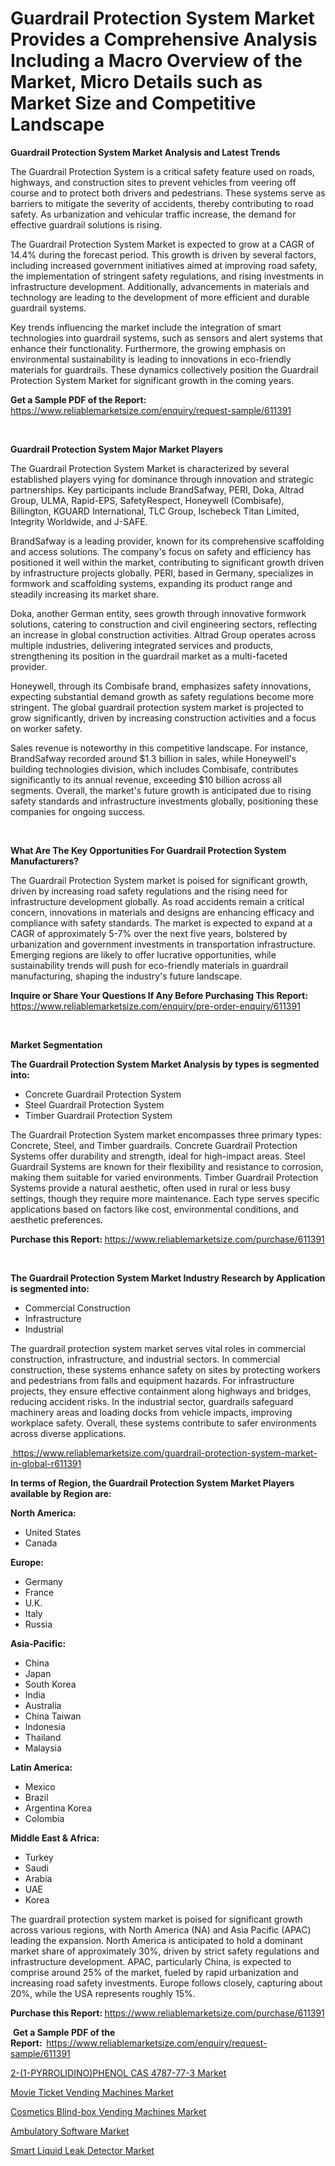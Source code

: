 <p><h1>Guardrail Protection System Market Provides a Comprehensive Analysis Including a Macro Overview of the Market, Micro Details such as Market Size and Competitive Landscape</h1></p><p><strong>Guardrail Protection System Market Analysis and Latest Trends</strong></p>
<p><p>The Guardrail Protection System is a critical safety feature used on roads, highways, and construction sites to prevent vehicles from veering off course and to protect both drivers and pedestrians. These systems serve as barriers to mitigate the severity of accidents, thereby contributing to road safety. As urbanization and vehicular traffic increase, the demand for effective guardrail solutions is rising.</p><p>The Guardrail Protection System Market is expected to grow at a CAGR of 14.4% during the forecast period. This growth is driven by several factors, including increased government initiatives aimed at improving road safety, the implementation of stringent safety regulations, and rising investments in infrastructure development. Additionally, advancements in materials and technology are leading to the development of more efficient and durable guardrail systems. </p><p>Key trends influencing the market include the integration of smart technologies into guardrail systems, such as sensors and alert systems that enhance their functionality. Furthermore, the growing emphasis on environmental sustainability is leading to innovations in eco-friendly materials for guardrails. These dynamics collectively position the Guardrail Protection System Market for significant growth in the coming years.</p></p>
<p><strong>Get a Sample PDF of the Report:&nbsp;</strong> <a href="https://www.reliablemarketsize.com/enquiry/request-sample/611391?utm_campaign=1553&utm_medium=2&utm_source=Github&utm_content=ia&utm_term=12102024&utm_id=guardrail-protection-system">https://www.reliablemarketsize.com/enquiry/request-sample/611391</a></p>
<p>&nbsp;</p>
<p><strong>Guardrail Protection System Major Market Players</strong></p>
<p><p>The Guardrail Protection System Market is characterized by several established players vying for dominance through innovation and strategic partnerships. Key participants include BrandSafway, PERI, Doka, Altrad Group, ULMA, Rapid-EPS, SafetyRespect, Honeywell (Combisafe), Billington, KGUARD International, TLC Group, Ischebeck Titan Limited, Integrity Worldwide, and J-SAFE.</p><p>BrandSafway is a leading provider, known for its comprehensive scaffolding and access solutions. The company's focus on safety and efficiency has positioned it well within the market, contributing to significant growth driven by infrastructure projects globally. PERI, based in Germany, specializes in formwork and scaffolding systems, expanding its product range and steadily increasing its market share.</p><p>Doka, another German entity, sees growth through innovative formwork solutions, catering to construction and civil engineering sectors, reflecting an increase in global construction activities. Altrad Group operates across multiple industries, delivering integrated services and products, strengthening its position in the guardrail market as a multi-faceted provider.</p><p>Honeywell, through its Combisafe brand, emphasizes safety innovations, expecting substantial demand growth as safety regulations become more stringent. The global guardrail protection system market is projected to grow significantly, driven by increasing construction activities and a focus on worker safety.</p><p>Sales revenue is noteworthy in this competitive landscape. For instance, BrandSafway recorded around $1.3 billion in sales, while Honeywell's building technologies division, which includes Combisafe, contributes significantly to its annual revenue, exceeding $10 billion across all segments. Overall, the market's future growth is anticipated due to rising safety standards and infrastructure investments globally, positioning these companies for ongoing success.</p></p>
<p>&nbsp;</p>
<p><strong>What Are The Key Opportunities For Guardrail Protection System Manufacturers?</strong></p>
<p><p>The Guardrail Protection System market is poised for significant growth, driven by increasing road safety regulations and the rising need for infrastructure development globally. As road accidents remain a critical concern, innovations in materials and designs are enhancing efficacy and compliance with safety standards. The market is expected to expand at a CAGR of approximately 5-7% over the next five years, bolstered by urbanization and government investments in transportation infrastructure. Emerging regions are likely to offer lucrative opportunities, while sustainability trends will push for eco-friendly materials in guardrail manufacturing, shaping the industry's future landscape.</p></p>
<p><strong>Inquire or Share Your Questions If Any Before Purchasing This Report:</strong> <a href="https://www.reliablemarketsize.com/enquiry/pre-order-enquiry/611391?utm_campaign=1553&utm_medium=2&utm_source=Github&utm_content=ia&utm_term=12102024&utm_id=guardrail-protection-system">https://www.reliablemarketsize.com/enquiry/pre-order-enquiry/611391</a></p>
<p>&nbsp;</p>
<p><strong>Market Segmentation</strong></p>
<p><strong>The Guardrail Protection System Market Analysis by types is segmented into:</strong></p>
<p><ul><li>Concrete Guardrail Protection System</li><li>Steel Guardrail Protection System</li><li>Timber Guardrail Protection System</li></ul></p>
<p><p>The Guardrail Protection System market encompasses three primary types: Concrete, Steel, and Timber guardrails. Concrete Guardrail Protection Systems offer durability and strength, ideal for high-impact areas. Steel Guardrail Systems are known for their flexibility and resistance to corrosion, making them suitable for varied environments. Timber Guardrail Protection Systems provide a natural aesthetic, often used in rural or less busy settings, though they require more maintenance. Each type serves specific applications based on factors like cost, environmental conditions, and aesthetic preferences.</p></p>
<p><strong>Purchase this Report:&nbsp;</strong><a href="https://www.reliablemarketsize.com/purchase/611391?utm_campaign=1553&utm_medium=2&utm_source=Github&utm_content=ia&utm_term=12102024&utm_id=guardrail-protection-system">https://www.reliablemarketsize.com/purchase/611391</a></p>
<p>&nbsp;</p>
<p><strong>The Guardrail Protection System Market Industry Research by Application is segmented into:</strong></p>
<p><ul><li>Commercial Construction</li><li>Infrastructure</li><li>Industrial</li></ul></p>
<p><p>The guardrail protection system market serves vital roles in commercial construction, infrastructure, and industrial sectors. In commercial construction, these systems enhance safety on sites by protecting workers and pedestrians from falls and equipment hazards. For infrastructure projects, they ensure effective containment along highways and bridges, reducing accident risks. In the industrial sector, guardrails safeguard machinery areas and loading docks from vehicle impacts, improving workplace safety. Overall, these systems contribute to safer environments across diverse applications.</p></p>
<p><a href="https://www.reliablemarketsize.com/guardrail-protection-system-market-in-global-r611391?utm_campaign=1553&utm_medium=2&utm_source=Github&utm_content=ia&utm_term=12102024&utm_id=guardrail-protection-system">&nbsp;https://www.reliablemarketsize.com/guardrail-protection-system-market-in-global-r611391</a></p>
<p><strong>In terms of Region, the Guardrail Protection System Market Players available by Region are:</strong></p>
<p>
    <p> <strong> North America: </strong>
        <ul>
            <li>United States</li>
            <li>Canada</li>
        </ul>
        </p> 
    <p> <strong> Europe: </strong>
        <ul>
            <li>Germany</li>
            <li>France</li>
            <li>U.K.</li>
            <li>Italy</li>
            <li>Russia</li>
        </ul>
        </p> 
    <p> <strong> Asia-Pacific: </strong>
        <ul>
            <li>China</li>
            <li>Japan</li>
            <li>South Korea</li>
            <li>India</li>
            <li>Australia</li>
            <li>China Taiwan</li>
            <li>Indonesia</li>
            <li>Thailand</li>
            <li>Malaysia</li>
        </ul>
        </p> 
    <p> <strong> Latin America: </strong>
        <ul>
            <li>Mexico</li>
            <li>Brazil</li>
            <li>Argentina Korea</li>
            <li>Colombia</li>
        </ul>
        </p> 
    <p> <strong> Middle East & Africa: </strong>
        <ul>
            <li>Turkey</li>
            <li>Saudi</li>
            <li>Arabia</li>
            <li>UAE</li>
            <li>Korea</li>
        </ul>
    </p>
    </p>
<p><p>The guardrail protection system market is poised for significant growth across various regions, with North America (NA) and Asia Pacific (APAC) leading the expansion. North America is anticipated to hold a dominant market share of approximately 30%, driven by strict safety regulations and infrastructure development. APAC, particularly China, is expected to comprise around 25% of the market, fueled by rapid urbanization and increasing road safety investments. Europe follows closely, capturing about 20%, while the USA represents roughly 15%.</p></p>
<p><strong>Purchase this Report: </strong><a href="https://www.reliablemarketsize.com/purchase/611391?utm_campaign=1553&utm_medium=2&utm_source=Github&utm_content=ia&utm_term=12102024&utm_id=guardrail-protection-system">https://www.reliablemarketsize.com/purchase/611391</a></p>
<p>&nbsp;<strong>Get a Sample PDF of the Report:&nbsp;&nbsp;</strong><a href="https://www.reliablemarketsize.com/enquiry/request-sample/611391?utm_campaign=1553&utm_medium=2&utm_source=Github&utm_content=ia&utm_term=12102024&utm_id=guardrail-protection-system">https://www.reliablemarketsize.com/enquiry/request-sample/611391</a></p>
<p><strong></strong></p>
<p><p><a href="https://github.com/KamrulHadi87/Market-Research-Report-List-1/blob/main/2-1-pyrrolidinophenol-cas-4787-77-3-market.md?utm_campaign=1553&utm_medium=2&utm_source=Github&utm_content=ia&utm_term=12102024&utm_id=guardrail-protection-system">2-(1-PYRROLIDINO)PHENOL CAS 4787-77-3 Market</a></p><p><a href="https://www.linkedin.com/pulse/global-movie-ticket-vending-machines-market-analysis-key-trends-p2yhc?utm_campaign=1553&utm_medium=2&utm_source=Github&utm_content=ia&utm_term=12102024&utm_id=guardrail-protection-system">Movie Ticket Vending Machines Market</a></p><p><a href="https://www.linkedin.com/pulse/global-cosmetics-blind-box-vending-machines-market-share-growth-zwzsc?utm_campaign=1553&utm_medium=2&utm_source=Github&utm_content=ia&utm_term=12102024&utm_id=guardrail-protection-system">Cosmetics Blind-box Vending Machines Market</a></p><p><a href="https://github.com/lawriesievelwij/Market-Research-Report-List-1/blob/main/ambulatory-software-market.md?utm_campaign=1553&utm_medium=2&utm_source=Github&utm_content=ia&utm_term=12102024&utm_id=guardrail-protection-system">Ambulatory Software Market</a></p><p><a href="https://www.linkedin.com/pulse/smart-liquid-leak-detector-market-research-report-2024-2031-s790c?utm_campaign=1553&utm_medium=2&utm_source=Github&utm_content=ia&utm_term=12102024&utm_id=guardrail-protection-system">Smart Liquid Leak Detector Market</a></p></p>